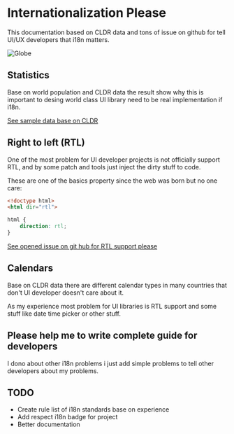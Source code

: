 # Internationalization Please

This documentation based on CLDR data and tons of issue on github for tell UI/UX developers that i18n matters.

![Globe](https://media.giphy.com/media/9JgeSP0jlRAVBOG9FD/giphy.gif "Globe")

## Statistics

Base on world population and CLDR data the result show why this is important to desing world class UI library need to be real implementation if i18n.

[See sample data base on CLDR](https://mhf-ir.github.io/i18nplease/)


## Right to left (RTL)

One of the most problem for UI developer projects is not officially support RTL, and by some patch and tools just inject the dirty stuff to code.

These are one of the basics property since the web was born but no one care:

```html
<!doctype html>
<html dir="rtl">
```

```css
html {
    direction: rtl;
}
```

[See opened issue on git hub for RTL support please](https://github.com/search?q=rtl&type=Issues)

## Calendars

Base on CLDR data there are different calendar types in many countries that don't UI developer doesn't care about it.

As my experience most problem for UI libraries is RTL support and some stuff like date time picker or other stuff.

## Please help me to write complete guide for developers

I dono about other i18n problems i just add simple problems to tell other developers about my problems.


## TODO

* Create rule list of i18n standards base on experience
* Add respect i18n badge for project
* Better documentation
